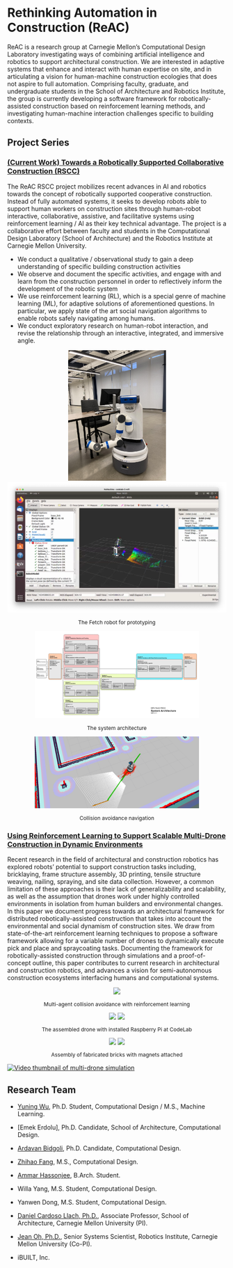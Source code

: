 # Rethinking Automation in Construction (ReAC)

ReAC is a research group at Carnegie Mellon’s Computational Design Laboratory investigating ways of combining artificial intelligence and robotics to support architectural construction. We are interested in adaptive systems that enhance and interact with human expertise on site, and in articulating a vision for human-machine construction ecologies that does not aspire to full automation. Comprising faculty, graduate, and undergraduate students in the School of Architecture and Robotics Institute, the group is currently developing a software framework for robotically-assisted construction based on reinforcement learning methods, and investigating human-machine interaction challenges specific to building contexts. 

## Project Series

### [(Current Work) Towards a Robotically Supported Collaborative Construction (RSCC)](page/rscc.md)

The ReAC RSCC project mobilizes recent advances in AI and robotics towards the concept of robotically supported cooperative construction. Instead of fully automated systems, it seeks to develop robots able to support human workers on construction sites through human-robot interactive, collaborative, assistive, and facilitative systems using reinforcement learning / AI as their key technical advantage. The project is a collaborative effort between faculty and students in the Computational Design Laboratory (School of Architecture) and the Robotics Institute at Carnegie Mellon University.

* We conduct a qualitative / observational study to gain a deep understanding of specific building construction activities 
* We observe and document the specific activities, and engage with and learn from the construction personnel in order to reflectively inform the development of the robotic system
* We use reinforcement learning (RL), which is a special genre of machine learning (ML), for adaptive solutions of aforementioned questions.
In particular, we apply state of the art social navigation algorithms to enable robots safely navigating among humans.
* We conduct exploratory research on human-robot interaction, and revise the relationship through an interactive, integrated, and immersive angle.

<div align="center">
    <img height=300px    src="./media/rscc/robot.jpg">
    <img height=300px    src="./media/rscc/robot2.png">
    <p style="font-size:12px"> The Fetch robot for prototyping </p>
</div>

<div align="center">
    <img width="75%"    src="./media/rscc/architecture.png">
    <p style="font-size:12px"> The system architecture </p>
</div>

<div align="center">
    <img width="75%"    src="./media/rscc/navigation.png">
    <p style="font-size:12px"> Collision avoidance navigation </p>
</div>



### [Using Reinforcement Learning to Support Scalable Multi-Drone Construction in Dynamic Environments](page/drone.md)

Recent research in the field of architectural and construction robotics has explored robots’ potential to support construction tasks including, bricklaying, frame structure assembly, 3D printing, tensile structure weaving, nailing, spraying, and site data collection. However, a common limitation of these approaches is their lack of generalizability and scalability, as well as the assumption that drones work under highly controlled environments in isolation from human builders and environmental changes. In this paper we document progress towards an architectural framework for distributed robotically-assisted construction that takes into account the environmental and social dynamism of construction sites. We draw from state-of-the-art reinforcement learning techniques to propose a software framework allowing for a variable number of drones to dynamically execute pick and place and spraycoating tasks. Documenting the framework for robotically-assisted construction through simulations and a proof-of-concept outline, this paper contributes to current research in architectural and construction robotics, and advances a vision for semi-autonomous construction ecosystems interfacing humans and computational systems.

<div align="center">
    <img width="50%"    src="./media/evaluation_20.gif">
    <p style="font-size:12px"> Multi-agent collision avoidance with reinforcement learning </p>
</div>

<div align="center">
    <img height=150px    src="./media/IMG_7156.jpg">
    <img height=150px    src="./media/update.jpg">
    <p style="font-size:12px"> The assembled drone with installed Raspberry Pi at CodeLab </p>
</div> 

<div  align="center">   
  <img height=150px    src="./media/b&w1.gif">
  <img height=150px    src="./media/b&w2.gif">
  <p style="font-size:12px"> Assembly of fabricated bricks with magnets attached </p>
</div>

<!-- <div align="center">
<iframe width="560" height="315" src="https://www.youtube.com/embed/oe1T1j5nVqM" title="YouTube video player" frameborder="0" allow="accelerometer; autoplay; clipboard-write; encrypted-media; gyroscope; picture-in-picture" allowfullscreen></iframe>
</div> -->

[![Video thumbnail of multi-drone simulation](https://img.youtube.com/vi/oe1T1j5nVqM/0.jpg)](https://youtu.be/oe1T1j5nVqM)



## Research Team

* [Yuning Wu](https://ice-5.github.io), Ph.D. Student, Computational Design / M.S., Machine Learning.
* [Emek Erdolu], Ph.D. Candidate, School of Architecture, Computational Design.
* [Ardavan Bidgoli](https://www.ardavan.io/), Ph.D. Candidate, Computational Design. 
* [Zhihao Fang](https://github.com/SakuraiSatoru), M.S., Computational Design.
* [Ammar Hassonjee](https://github.com/ahassonj), B.Arch. Student.
* Willa Yang, M.S. Student, Computational Design.
* Yanwen Dong, M.S. Student, Computational Design.


* [Daniel Cardoso Llach, Ph.D.](http://dcardo.com), Associate Professor, School of Architecture, Carnegie Mellon University (PI). 
* [Jean Oh, Ph.D.](https://www.cs.cmu.edu/~./jeanoh/), Senior Systems Scientist, Robotics Institute, Carnegie Mellon University (Co-PI).
* iBUILT, Inc. 



